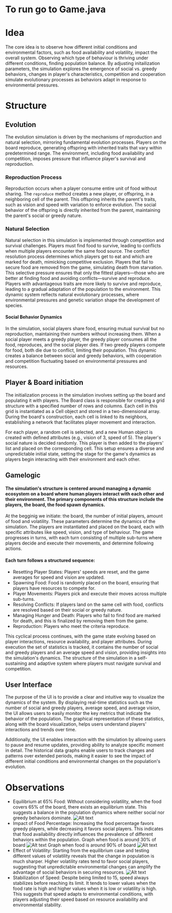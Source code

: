 # To run go to Game.java

# Idea
The core idea is to observe how different initial conditions and environmental factors, such as food availability and volatility, impact the overall system. Observing which type of behaviour is thriving under different conditions, finding population balance. By adjusting initailization parameters, the simulation explores the emergence of social vs. greedy behaviors, changes in player's characteristics, competition and cooperation simulate evolutionary processes as behaviors adapt in response to environmental pressures.

# Structure
  ## Evolution
  The evolution simulation is driven by the mechanisms of reproduction and natural selection, mirroring fundamental evolution processes. Players on the board reproduce, generating offspring with inherited traits that vary within predetermined range. The environment, including food availability and competition, imposes pressure that influence player's survival and reproduction.

### Reproduction Process

Reproduction occurs when a player consume entire unit of food without sharing. The `reproduce` method creates a new player, or offspring, in a neighboring cell of the parent. This offspring inherits the parent's traits, such as vision and speed with variation to enforce evolution. The social behavior of the offspring is directly inherited from the parent, maintaining the parent's social or greedy nature.

### Natural Selection

Natural selection in this simulation is implemented through competition and survival challenges. Players must find food to survive, leading to conflicts when multiple players encounter the same food source. The conflict resolution process determines which players get to eat and which are marked for death, mimicking competitive exclusion. Players that fail to secure food are removed from the game, simulating death from starvation. This selective pressure ensures that only the fittest players—those who are better at finding food and avoiding conflicts—survive and reproduce.
Players with advantageous traits are more likely to survive and reproduce, leading to a gradual adaptation of the population to the environment. This dynamic system reflects natural evolutionary processes, where environmental pressures and genetic variation shape the development of species.
#### Social Behavior Dynamics
In the simulation, social players share food, ensuring mutual survival but no reproduction, maintaining their numbers without increasing them. When a social player meets a greedy player, the greedy player consumes all the food, reproduces, and the social player dies. If two greedy players compete for food, both die due to conflict, limiting their population. This dynamic creates a balance between social and greedy behaviors, with cooperation and competition fluctuating based on environmental pressures and resources.
  ## Player & Board initiation
  The initialization process in the simulation involves setting up the board and populating it with players. The Board class is responsible for creating a grid structure with a specified number of rows and columns. Each cell in this grid is instantiated as a Cell object and stored in a two-dimensional array. During the board's construction, each cell is linked to its neighbors, establishing a network that facilitates player movement and interaction. 
  
  For each player, a random cell is selected, and a new Human object is created with defined attributes (e.g., vision of 3, speed of 5). The player's social nature is decided randomly. This player is then added to the players' list and placed on the corresponding cell. This setup ensures a diverse and unpredictable initial state, setting the stage for the game's dynamics as players begin interacting with their environment and each other.
  
  ## Gamelogic
  #### The simulation's structure is centered around managing a dynamic ecosystem on a board where human players interact with each other and their environment. The primary components of this structure include the players, the board, the food spawn dynamics.

At the begginig we initiate: the board, the number of initial players, amount of food and volatility. These parameters determine the dynamics of the simulation. The players are instantiated and placed on the board, each with specific attributes like speed, vision, and type of behaviour. The game progresses in turns, with each turn consisting of multiple sub-turns where players decide and execute their movements, and determine following actions.

#### Each turn follows a structured sequence:

* Resetting Player States: Players' speeds are reset, and the game averages for speed and vision are updated.
* Spawning Food: Food is randomly placed on the board, ensuring that players have resources to compete for.
* Player Movements: Players pick and execute their moves across multiple sub-turns.
* Resolving Conflicts: If players land on the same cell with food, conflicts are resolved based on their social or greedy nature.
* Managing Hunger and Death: Players who fail to find food are marked for death, and this is finalized by removing them from the game.
* Reproduction: Players who meet the criteria reproduce.
  
This cyclical process continues, with the game state evolving based on player interactions, resource availability, and player attributes. During execution the set of statistics is tracked, it contains the number of social and greedy players and  an average speed and vision, providing insights into the simulation's dynamics. The structure of the simulation in a self-sustaining and adaptive system where players must navigate survival and competition.
  ## User Interface

The purpose of the UI is to provide a clear and intuitive way to visualize the dynamics of the system. By displaying real-time statistics such as the number of social and greedy players, average speed, and average vision, the UI allows users to easily monitor the key metrics that indicate the behavior of the population. The graphical representation of these statistics, along with the board visualization, helps users understand players' interactions and trends over time.

Additionally, the UI enables interaction with the simulation by allowing users to pause and resume updates, providing ability to analyze specific moment in detail. The historical data graphs enable users to track changes and patterns over extended periods, making it easier to see the impact of different initial conditions and environmental changes on the population's evolution. 
# Observations
  * Equilibrium at 65% Food: Without considering volatility, when the food covers 65% of the board, there exists an equilibrium state. This suggests a balance in the population dynamics where neither social nor greedy behaviors dominate.
  ![Alt text](images/equilibrium.png?raw=true "Equilibrium")
  * Impact of Food Percentage: Increasing the food percentage favors greedy players, while decreasing it favors social players. This indicates that food availability directly influences the prevalence of different behaviors within the population.
   Graph when food is around 30% of board
  ![Alt text](images/scarcity.png?raw=true "Scarcity")
   Graph when food is around 90% of board
  ![Alt text](images/abundance.png?raw=true "Abundance")
  * Effect of Volatility: Starting from the equilibrium case and testing different values of volatility reveals that the change in population is much sharper. Higher volatility rates tend to favor social players, suggesting that unpredictable environmental changes can amplify the advantage of social behaviors in securing resources.
  ![Alt text](images/volatility.png?raw=true "Volatility")
  * Stabilization of Speed: Despite being limited to 15, speed always stabilizes before reaching its limit. It tends to lower values when the food rate is high and higher values when it is low or volatility is high. This suggests that speed adapts to environmental conditions, with players adjusting their speed based on resource availability and environmental stability.